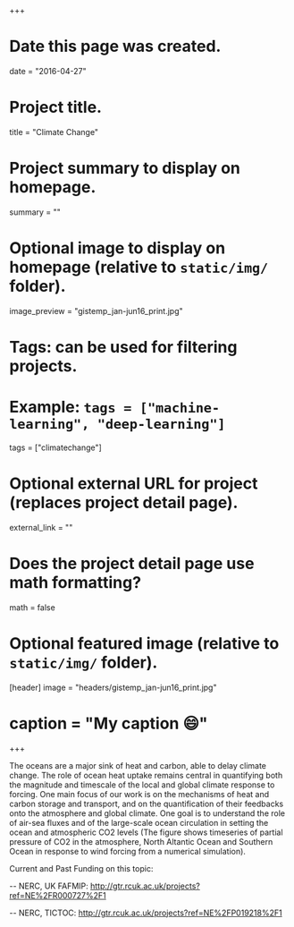 +++
# Date this page was created.
date = "2016-04-27"

# Project title.
title = "Climate Change"

# Project summary to display on homepage.
summary = ""

# Optional image to display on homepage (relative to `static/img/` folder).
image_preview = "gistemp_jan-jun16_print.jpg"

# Tags: can be used for filtering projects.
# Example: `tags = ["machine-learning", "deep-learning"]`
tags = ["climatechange"]

# Optional external URL for project (replaces project detail page).
external_link = ""

# Does the project detail page use math formatting?
math = false

# Optional featured image (relative to `static/img/` folder).
[header]
image = "headers/gistemp_jan-jun16_print.jpg"
# caption = "My caption :smile:"

+++

The oceans are a major sink of heat and carbon, able to delay climate
change. The role of ocean heat uptake remains central in quantifying
both the magnitude and timescale of the local and global climate
response to forcing. One main focus of our work is on the mechanisms
of heat and carbon storage and transport, and on the quantification of
their feedbacks onto the atmosphere and global climate. One goal is to
understand the role of air-sea fluxes and of the large-scale ocean
circulation in setting the ocean and atmospheric CO2 levels (The
figure shows timeseries of partial pressure of CO2 in the atmosphere,
North Altantic Ocean and Southern Ocean in response to wind forcing
from a numerical simulation).

Current and Past Funding on this topic:

-- NERC, UK FAFMIP: http://gtr.rcuk.ac.uk/projects?ref=NE%2FR000727%2F1

-- NERC, TICTOC: http://gtr.rcuk.ac.uk/projects?ref=NE%2FP019218%2F1

